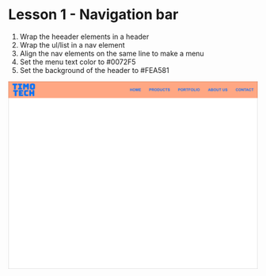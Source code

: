 # Lesson 1 - Navigation bar

1. Wrap the heeader elements in a header
2. Wrap the ul/list in a nav element
3. Align the nav elements on the same line to make a menu
4. Set the menu text color to #0072F5 
5. Set the background of the header to #FEA581


![Alt text](screenshot01.jpg "Screenshot")